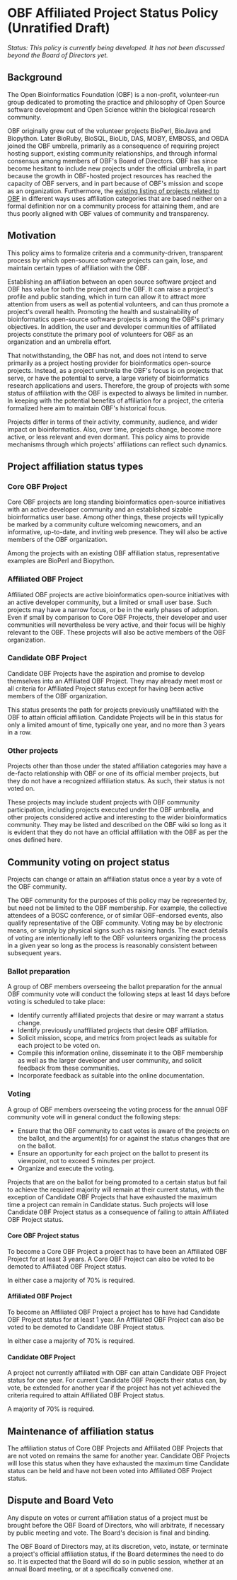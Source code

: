# OBF Affiliated Project Status Policy (Unratified Draft) 

_Status: This policy is currently being developed. It has not been discussed beyond the Board of Directors yet._

## Background

The Open Bioinformatics Foundation (OBF) is a non-profit, volunteer-run
group dedicated to promoting the practice and philosophy of Open Source
software development and Open Science within the biological research community.

OBF originally grew out of the volunteer projects BioPerl, BioJava
and Biopython. Later BioRuby, BioSQL, BioLib, DAS, MOBY, EMBOSS, and
OBDA joined the OBF umbrella, primarily as a consequence of requiring
project hosting support, existing community relationships, and through
informal consensus among members of OBF's Board of Directors. OBF
has since become hesitant to include new projects under the official
umbrella, in part because the growth in OBF-hosted project resources
has reached the capacity of OBF servers, and in part because of
OBF's mission and scope as an organization. Furthermore, the
[existing listing of projects related to OBF](http://www.open-bio.org/w/index.php?title=Projects&oldid=4609)
in different ways uses affiliation categories that are based neither
on a formal definition nor on a community process for attaining them,
and are thus poorly aligned with OBF values of community and
transparency.

## Motivation

This policy aims to formalize criteria and a community-driven,
transparent process by which open-source software projects can gain,
lose, and maintain certain types of affiliation with the OBF.

Establishing an affiliation between an open source software project and OBF has value for both the
project and the OBF. It can raise a project's profile and public standing, which in turn can allow it to attract more attention from users as well as potential volunteers, and can thus promote a project's overall health. Promoting the health and sustainability of bioinformatics open-source software projects is among
the OBF's primary objectives. In addition, 
the user and developer communities of affiliated projects constitute the primary pool of volunteers for OBF as an organization and an umbrella effort.

That notwithstanding, the OBF has not, and does not intend to serve
primarily as a project hosting provider for bioinformatics open-source
projects. Instead, as a project umbrella the OBF's focus is on
projects that serve, or have the potential to serve, a large variety
of bioinformatics research applications and users. Therefore, the
group of projects with some status of affiliation with the OBF is
expected to always be limited in number. In keeping with the potential benefits of affiliation for a project, the criteria formalized here aim to maintain OBF's historical focus.

Projects differ in terms of their activity, community, audience, and
wider impact on bioinformatics. Also, over time, projects change, become
more active, or less relevant and even dormant. This policy aims to provide mechanisms through which projects' affiliations can reflect such dynamics.

## Project affiliation status types

### Core OBF Project

Core OBF projects are long standing bioinformatics open-source initiatives with an active developer
community and an established sizable bioinformatics user base. Among other things, these projects will typically be marked by a community culture welcoming newcomers, and an informative, up-to-date, and inviting web presence. They will also be active members of the OBF organization. 

Among the projects with an existing OBF affiliation status, representative examples are BioPerl and Biopython.

### Affiliated OBF Project

Affiliated OBF projects are active bioinformatics open-source initiatives with an
active developer community, but a limited or small user base. Such projects may have a narrow focus, or be in the early phases of adoption. Even if small by comparison to Core OBF Projects, their developer and user communities will nevertheless be very active, and their focus will be highly relevant to the OBF. These projects will also be active members of
the OBF organization.

### Candidate OBF Project

Candidate OBF Projects have the aspiration and promise to
develop themselves into an Affiliated OBF Project. They may already meet most or all criteria for Affiliated Project status except for having been active members of the OBF organization. 

This status presents the path for projects previously unaffiliated with the OBF to attain official affiliation. Candidate Projects will be in this status for only a limited amount of time, typically one year, and no more than 3 years in a row.

### Other projects

Projects other than those under the stated affiliation categories may
have a de-facto relationship with OBF or one of its official member
projects, but they do not have a recognized affiliation status. As
such, their status is not voted on.

These projects may include student projects with OBF community
participation, including projects executed under the OBF umbrella,
and other projects considered active and interesting to the wider
bioinformatics community. They may be listed and described on the
OBF wiki so long as it is evident that they do not have an official
affiliation with the OBF as per the ones defined here.
 
## Community voting on project status

Projects can change or attain an affiliation status once a year by a vote of the OBF community. 

The OBF community for the purposes of this policy may be represented by, but need not be limited to the OBF membership. For example, the collective attendees of a BOSC conference, or of similar OBF-endorsed events, also qualify representative of the OBF community. Voting may be by electronic means, or simply by physical signs such as raising hands. The exact details of voting are intentionally left to the OBF volunteers organizing the process in a given year so long as the process is reasonably consistent between subsequent years.

### Ballot preparation

A group of OBF members overseeing the ballot preparation for the annual OBF community vote will conduct the following steps at least 14 days before voting is scheduled to take place:

* Identify currently affiliated projects that desire or may warrant a status change.
* Identify previously unaffiliated projects that desire OBF affiliation.
* Solicit mission, scope, and metrics from project leads as suitable for each project to be voted on.
* Compile this information online, disseminate it to the OBF membership as well as the larger developer and user community, and solicit feedback from these communities.
* Incorporate feedback as suitable into the online documentation.

### Voting

A group of OBF members overseeing the voting process for the annual OBF community vote will in general conduct the following steps:

* Ensure that the OBF community to cast votes is aware of the projects on the ballot, and the argument(s) for or against the status changes that are on the ballot.
* Ensure an opportunity for each project on the ballot to present its viewpoint, not to exceed 5 minutes per project.
* Organize and execute the voting.

Projects that are on the ballot for being promoted to a certain status but fail to achieve the required majority will remain at their current status, with the exception of Candidate OBF Projects that have exhausted the maximum time a project can remain in Candidate status. Such projects will lose Candidate OBF Project status as a consequence of failing to attain Affiliated OBF Project status.

#### Core OBF Project status

To become a Core OBF Project a project has to have been an Affiliated OBF Project for at least
3 years. A Core OBF Project can also be voted to be demoted to Affiliated OBF Project status.

In either case a
majority of 70% is required.

#### Affiliated OBF Project

To become an Affiliated OBF Project a project has to have had Candidate OBF Project status for at least 1 year. An Affiliated OBF Project can also be voted
to be demoted to Candidate OBF Project status.

In either case a majority of 70% is required. 

#### Candidate OBF Project

A project not currently affiliated with OBF can attain Candidate OBF Project status for one year. For current Candidate OBF Projects their status can, by vote, be extended for another year if the project has not yet achieved the criteria required to attain Affiliated OBF Project status.

A majority of 70% is required.

## Maintenance of affiliation status

The affiliation status of Core OBF Projects and Affiliated OBF Projects that are not voted on remains the same for another year. Candidate OBF Projects will lose this status when they have exhausted the maximum time Candidate status can be held and have not been voted into Affiliated OBF Project status. 

## Dispute and Board Veto

Any dispute on votes or current affiliation status of a project must
be brought before the OBF Board of Directors, who will arbitrate, if
necessary by public meeting and vote. The Board's decision is final
and binding.

The OBF Board of Directors may, at its discretion, veto, instate, or
terminate a project's official affiliation status, if the Board determines
the need to do so. It is expected that the Board will do so in public
session, whether at an annual Board meeting, or at a specifically
convened one.